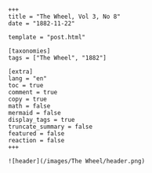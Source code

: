 
    +++
    title = "The Wheel, Vol 3, No 8"
    date = "1882-11-22"

    template = "post.html"

    [taxonomies]
    tags = ["The Wheel", "1882"]

    [extra]
    lang = "en"
    toc = true
    comment = true
    copy = true
    math = false
    mermaid = false
    display_tags = true
    truncate_summary = false
    featured = false
    reaction = false
    +++

    ![header](/images/The Wheel/header.png)

    